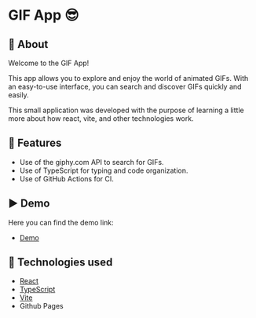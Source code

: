 # GIF App 😎

## 🎯 About
Welcome to the GIF App!

This app allows you to explore and enjoy the world of animated GIFs. With an easy-to-use interface, you can search and discover GIFs quickly and easily.

This small application was developed with the purpose of learning a little more about how react, vite, and other technologies work.

## 🤖 Features
- Use of the giphy.com API to search for GIFs.
- Use of TypeScript for typing and code organization.
- Use of GitHub Actions for CI.

## ▶️ Demo

Here you can find the demo link:

- [Demo](https://lumalisan.github.io/gif-expert-vite/)

## :rocket: Technologies used

- [React](https://reactjs.org/)
- [TypeScript](https://www.typescriptlang.org/)
- [Vite](https://vitejs.dev/)
- Github Pages
